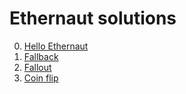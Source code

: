 # Ethernaut solutions

0. [Hello Ethernaut](./0-hello-ethernaut/README.md)
1. [Fallback](./1-fallback/README.md)
2. [Fallout](./2-fallout/README.md)
3. [Coin flip](./3-coin-flip/README.md)